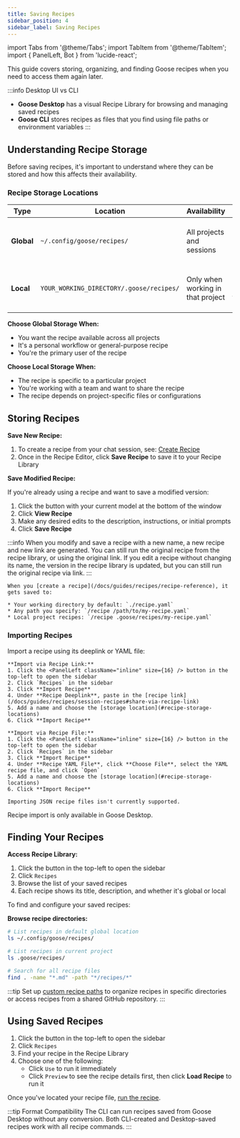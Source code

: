 ```yaml
---
title: Saving Recipes
sidebar_position: 4
sidebar_label: Saving Recipes
---
```


import Tabs from '@theme/Tabs';
import TabItem from '@theme/TabItem';
import { PanelLeft, Bot } from 'lucide-react';

This guide covers storing, organizing, and finding Goose recipes when you need to access them again later. 

:::info Desktop UI vs CLI
- **Goose Desktop** has a visual Recipe Library for browsing and managing saved recipes
- **Goose CLI** stores recipes as files that you find using file paths or environment variables
:::

## Understanding Recipe Storage

Before saving recipes, it's important to understand where they can be stored and how this affects their availability.

### Recipe Storage Locations

| Type | Location | Availability | Best For |
|------|----------|-------------|----------|
| **Global** | `~/.config/goose/recipes/` | All projects and sessions | Personal workflows, general-purpose recipes |
| **Local** | `YOUR_WORKING_DIRECTORY/.goose/recipes/` | Only when working in that project | Project-specific workflows, team recipes |

**Choose Global Storage When:**
- You want the recipe available across all projects
- It's a personal workflow or general-purpose recipe
- You're the primary user of the recipe

**Choose Local Storage When:**
- The recipe is specific to a particular project
- You're working with a team and want to share the recipe
- The recipe depends on project-specific files or configurations


## Storing Recipes

<Tabs groupId="interface">
  <TabItem value="desktop" label="Goose Desktop" default>

**Save New Recipe:**

1. To create a recipe from your chat session, see: [Create Recipe](/docs/guides/recipes/session-recipes#create-recipe)
2. Once in the Recipe Editor, click **Save Recipe** to save it to your Recipe Library

**Save Modified Recipe:**

If you're already using a recipe and want to save a modified version:
1. Click the <Bot className="inline" size={16}/> button with your current model at the bottom of the window
2. Click **View Recipe**
3. Make any desired edits to the description, instructions, or initial prompts
5. Click **Save Recipe**

:::info
When you modify and save a recipe with a new name, a new recipe and new link are generated. You can still run the original recipe from the recipe library, or using the original link. If you edit a recipe without changing its name, the version in the recipe library is updated, but you can still run the original recipe via link.
:::

  </TabItem>
  <TabItem value="cli" label="Goose CLI">

    When you [create a recipe](/docs/guides/recipes/recipe-reference), it gets saved to:

    * Your working directory by default: `./recipe.yaml`
    * Any path you specify: `/recipe /path/to/my-recipe.yaml`  
    * Local project recipes: `/recipe .goose/recipes/my-recipe.yaml`

  </TabItem>
</Tabs>

### Importing Recipes

<Tabs groupId="interface">
  <TabItem value="desktop" label="Goose Desktop" default>
    Import a recipe using its deeplink or YAML file:

    **Import via Recipe Link:**
    1. Click the <PanelLeft className="inline" size={16} /> button in the top-left to open the sidebar
    2. Click `Recipes` in the sidebar
    3. Click **Import Recipe**
    4. Under **Recipe Deeplink**, paste in the [recipe link](/docs/guides/recipes/session-recipes#share-via-recipe-link)
    5. Add a name and choose the [storage location](#recipe-storage-locations)
    6. Click **Import Recipe**

    **Import via Recipe File:**
    1. Click the <PanelLeft className="inline" size={16} /> button in the top-left to open the sidebar
    2. Click `Recipes` in the sidebar
    3. Click **Import Recipe**
    4. Under **Recipe YAML File**, click **Choose File**, select the YAML recipe file, and click `Open`
    5. Add a name and choose the [storage location](#recipe-storage-locations)
    6. Click **Import Recipe**

    Importing JSON recipe files isn't currently supported.

  </TabItem>
  <TabItem value="cli" label="Goose CLI">
    Recipe import is only available in Goose Desktop.
  </TabItem>
</Tabs>

## Finding Your Recipes

<Tabs groupId="interface">
  <TabItem value="desktop" label="Goose Desktop" default>

**Access Recipe Library:**
1. Click the <PanelLeft className="inline" size={16} /> button in the top-left to open the sidebar
2. Click `Recipes`
3. Browse the list of your saved recipes  
4. Each recipe shows its title, description, and whether it's global or local

  </TabItem>
  <TabItem value="cli" label="Goose CLI">

To find and configure your saved recipes:

**Browse recipe directories:**
```bash
# List recipes in default global location
ls ~/.config/goose/recipes/

# List recipes in current project
ls .goose/recipes/

# Search for all recipe files
find . -name "*.md" -path "*/recipes/*"
```

:::tip
Set up [custom recipe paths](/docs/guides/recipes/session-recipes#configure-recipe-location) to organize recipes in specific directories or access recipes from a shared GitHub repository.
:::

  </TabItem>
</Tabs>

## Using Saved Recipes

<Tabs groupId="interface">
  <TabItem value="desktop" label="Goose Desktop" default>

1. Click the <PanelLeft className="inline" size={16} /> button in the top-left to open the sidebar
2. Click `Recipes`
3. Find your recipe in the Recipe Library
4. Choose one of the following:
   - Click `Use` to run it immediately
   - Click `Preview` to see the recipe details first, then click **Load Recipe** to run it

  </TabItem>
  <TabItem value="cli" label="Goose CLI">

Once you've located your recipe file, [run the recipe](/docs/guides/recipes/session-recipes#run-a-recipe).

:::tip Format Compatibility
The CLI can run recipes saved from Goose Desktop without any conversion. Both CLI-created and Desktop-saved recipes work with all recipe commands.
:::

  </TabItem>
</Tabs>
